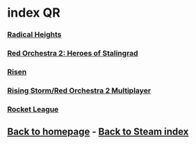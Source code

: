 # index QR

### [Radical Heights](RadicalHeights/RadicalHeights.md)    
### [Red Orchestra 2: Heroes of Stalingrad](RedOrchestra2HeroesOfStalingrad/RedOrchestra2HeroesOfStalingrad.md)     
### [Risen](Risen/Risen.md)    
### [Rising Storm/Red Orchestra 2 Multiplayer](RisingStorm/RisingStorm.md)     
### [Rocket League](RocketLeague/RocketLeague.md)        

## [Back to homepage](/)  -  [Back to Steam index](/Steam/indexSteam.html)
